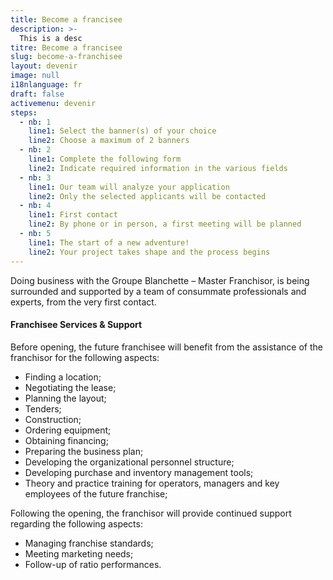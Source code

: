 ```yaml
---
title: Become a francisee
description: >-
  This is a desc
titre: Become a francisee
slug: become-a-franchisee
layout: devenir
image: null
i18nlanguage: fr
draft: false
activemenu: devenir
steps:
  - nb: 1
    line1: Select the banner(s) of your choice  
    line2: Choose a maximum of 2 banners
  - nb: 2
    line1: Complete the following form  
    line2: Indicate required information in the various fields
  - nb: 3
    line1: Our team will analyze your application 
    line2: Only the selected applicants will be contacted 
  - nb: 4
    line1: First contact
    line2: By phone or in person, a first meeting will be planned
  - nb: 5
    line1: The start of a new adventure!
    line2: Your project takes shape and the process begins 
---
```

Doing business with the Groupe Blanchette – Master Franchisor, is being surrounded and supported by a team of consummate professionals and experts, from the very first contact. 

#### Franchisee Services & Support 

Before opening, the future franchisee will benefit from the assistance of the franchisor for the following aspects:

- Finding a location;
- Negotiating the lease; 
- Planning the layout;
- Tenders;
- Construction;
- Ordering equipment;
- Obtaining financing;
- Preparing the business plan;
- Developing the organizational personnel structure; 
- Developing purchase and inventory management tools;
- Theory and practice training for operators, managers and key employees of the future franchise; 

Following the opening, the franchisor will provide continued support regarding the following aspects: 

- Managing franchise standards;
- Meeting marketing needs;
- Follow-up of ratio performances.
